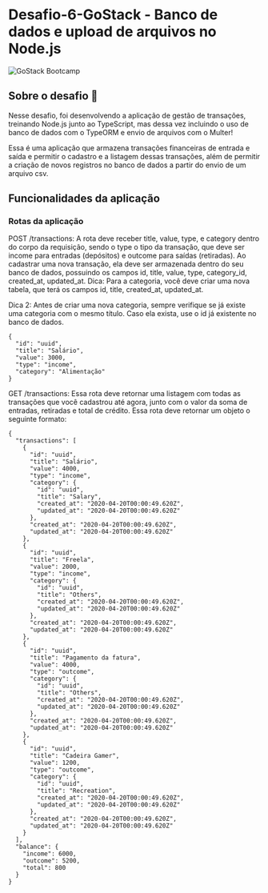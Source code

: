 # Desafio-6-GoStack - Banco de dados e upload de arquivos no Node.js
![GoStack Bootcamp](https://camo.githubusercontent.com/d25397e9df01fe7882dcc1cbc96bdf052ffd7d0c/68747470733a2f2f73746f726167652e676f6f676c65617069732e636f6d2f676f6c64656e2d77696e642f626f6f7463616d702d676f737461636b2f6865616465722d6465736166696f732e706e67)

## Sobre o desafio 🚀

Nesse desafio, foi desenvolvendo a aplicação de gestão de transações, treinando  Node.js junto ao TypeScript, mas dessa vez incluindo o uso de banco de dados com o TypeORM e envio de arquivos com o Multer!  

Essa é uma aplicação que armazena transações financeiras de entrada e saída e permitir o cadastro e a listagem dessas transações, além de permitir a criação de novos registros no banco de dados a partir do envio de um arquivo csv.


## Funcionalidades da aplicação

### Rotas da aplicação

POST /transactions: A rota deve receber title, value, type, e category dentro do corpo da requisição, sendo o type o tipo da transação, que deve ser income para entradas (depósitos) e outcome para saídas (retiradas). Ao cadastrar uma nova transação, ela deve ser armazenada dentro do seu banco de dados, possuindo os campos id, title, value, type, category_id, created_at, updated_at.
Dica: Para a categoria, você deve criar uma nova tabela, que terá os campos id, title, created_at, updated_at.

Dica 2: Antes de criar uma nova categoria, sempre verifique se já existe uma categoria com o mesmo título. Caso ela exista, use o id já existente no banco de dados.
```
{
  "id": "uuid",
  "title": "Salário",
  "value": 3000,
  "type": "income",
  "category": "Alimentação"
}
```
GET /transactions: Essa rota deve retornar uma listagem com todas as transações que você cadastrou até agora, junto com o valor da soma de entradas, retiradas e total de crédito. Essa rota deve retornar um objeto o seguinte formato:
```
{
  "transactions": [
    {
      "id": "uuid",
      "title": "Salário",
      "value": 4000,
      "type": "income",
      "category": {
        "id": "uuid",
        "title": "Salary",
        "created_at": "2020-04-20T00:00:49.620Z",
        "updated_at": "2020-04-20T00:00:49.620Z"
      },
      "created_at": "2020-04-20T00:00:49.620Z",
      "updated_at": "2020-04-20T00:00:49.620Z"
    },
    {
      "id": "uuid",
      "title": "Freela",
      "value": 2000,
      "type": "income",
      "category": {
        "id": "uuid",
        "title": "Others",
        "created_at": "2020-04-20T00:00:49.620Z",
        "updated_at": "2020-04-20T00:00:49.620Z"
      },
      "created_at": "2020-04-20T00:00:49.620Z",
      "updated_at": "2020-04-20T00:00:49.620Z"
    },
    {
      "id": "uuid",
      "title": "Pagamento da fatura",
      "value": 4000,
      "type": "outcome",
      "category": {
        "id": "uuid",
        "title": "Others",
        "created_at": "2020-04-20T00:00:49.620Z",
        "updated_at": "2020-04-20T00:00:49.620Z"
      },
      "created_at": "2020-04-20T00:00:49.620Z",
      "updated_at": "2020-04-20T00:00:49.620Z"
    },
    {
      "id": "uuid",
      "title": "Cadeira Gamer",
      "value": 1200,
      "type": "outcome",
      "category": {
        "id": "uuid",
        "title": "Recreation",
        "created_at": "2020-04-20T00:00:49.620Z",
        "updated_at": "2020-04-20T00:00:49.620Z"
      },
      "created_at": "2020-04-20T00:00:49.620Z",
      "updated_at": "2020-04-20T00:00:49.620Z"
    }
  ],
  "balance": {
    "income": 6000,
    "outcome": 5200,
    "total": 800
  }
}
```
